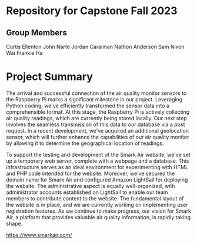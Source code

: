 # Repository for Capstone Fall 2023
## Group Members
Curtis Ellenton
John Narte
Jordan Caraiman
Nathon Anderson
Sam Nixon
Wai Frankie Ha

# Project Summary 

The arrival and successful connection of the air quality monitor sensors to the Raspberry Pi marks a significant milestone in our project. Leveraging Python coding, we've efficiently transformed the sensor data into a comprehensible format. At this stage, the Raspberry Pi is actively collecting air quality readings, which are currently being stored locally. Our next step involves the seamless transmission of this data to our database via a post request. In a recent development, we've acquired an additional geolocation sensor, which will further enhance the capabilities of our air quality monitor by allowing it to determine the geographical location of readings. 

To support the testing and development of the Smark Air website, we've set up a temporary web server, complete with a webpage and a database. This infrastructure serves as an ideal environment for experimenting with HTML and PHP code intended for the website. Moreover, we've secured the domain name for Smark Air and configured Amazon LightSail for deploying the website. The administrative aspect is equally well-organized, with administrator accounts established on LightSail to enable our team members to contribute content to the website. The fundamental layout of the website is in place, and we are currently working on implementing user registration features. As we continue to make progress, our vision for Smark Air, a platform that provides valuable air quality information, is rapidly taking shape.


https://www.smarkair.com/
